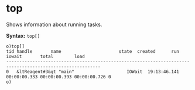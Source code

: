 # top

Shows information about running tasks.

**Syntax:** ```top[]```

```o
o)top[]
tid handle       name                      state  created      run          iowait       total        load
----------------------------------------------------------------------------------------------------------
0   &ltReagent#3&gt "main"                    IOWait  19:13:46.141 00:00:00.333 00:00:00.393 00:00:00.726 0
o)
```

